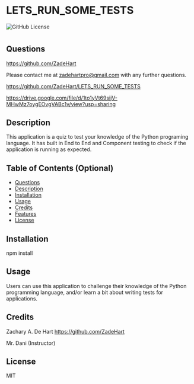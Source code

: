 # LETS_RUN_SOME_TESTS
![GitHub License](https://img.shields.io/badge/license-MIT-orange.svg)

# <Your-Project-Title> 

## Questions 

https://github.com/ZadeHart

Please contact me at zadehartpro@gmail.com with any further questions.

https://github.com/ZadeHart/LETS_RUN_SOME_TESTS

https://drive.google.com/file/d/1to1yVt69sijV-MHwMz7oygEOvgVABc1v/view?usp=sharing

## Description

This application is a quiz to test your knowledge of the Python programing language. It has built in End to End and Component testing to check if the application is running as expected.

## Table of Contents (Optional)

- [Questions](#questions)
- [Description](#description)
- [Installation](#installation)
- [Usage](#usage)
- [Credits](#credits)
- [Features](#features)
- [License](#license)

## Installation

npm install

## Usage

Users can use this application to challenge their knowledge of the Python programming language, and/or learn a bit about writing tests for applications.

## Credits

Zachary A. De Hart
https://github.com/ZadeHart

Mr. Dani (Instructor)

## License

MIT
